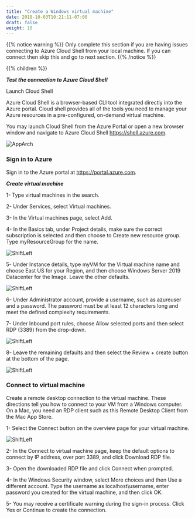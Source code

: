 ```yaml
---
title: "Create a Windows virtual machine"
date: 2018-10-03T10:21:11-07:00
draft: false
weight: 10
---
```



{{% notice warning %}}
Only complete this section if you are having issues connecting to Azure Cloud Shell from your local machine. If you can connect then skip this and go to next section.
{{% /notice %}}

{{% children %}}

***Test the connection to Azure Cloud Shell***

Launch Cloud Shell

Azure Cloud Shell is a browser-based CLI tool integrated directly into the Azure portal. Cloud shell provides all of the tools you need to manage your Azure resources in a pre-configured, on-demand virtual machine.

You may launch Cloud Shell from the Azure Portal or open a new browser window and navigate to Azure Cloud Shell https://shell.azure.com.

![AppArch](/images/mfe/azurecloudshell-failed.png?classes=border,shadow)



### Sign in to Azure 

Sign in to the Azure portal at https://portal.azure.com.

***Create virtual machine***

1- Type virtual machines in the search.

2- Under Services, select Virtual machines.

3- In the Virtual machines page, select Add.

4- In the Basics tab, under Project details, make sure the correct subscription is selected and then choose to Create new resource group. Type myResourceGroup for the name.

![ShiftLeft](/images/mfe/vm1.png?classes=border,shadow)


5- Under Instance details, type myVM for the Virtual machine name and choose East US for your Region, and then choose Windows Server 2019 Datacenter for the Image. Leave the other defaults.

![ShiftLeft](/images/mfe/vm2.png?classes=border,shadow)


6- Under Administrator account, provide a username, such as azureuser and a password. The password must be at least 12 characters long and meet the defined complexity requirements.

7- Under Inbound port rules, choose Allow selected ports and then select RDP (3389) from the drop-down.

![ShiftLeft](/images/mfe/vm3.png?classes=border,shadow)

8- Leave the remaining defaults and then select the Review + create button at the bottom of the page.

![ShiftLeft](/images/mfe/vm4.png?classes=border,shadow)

### Connect to virtual machine 

Create a remote desktop connection to the virtual machine. These directions tell you how to connect to your VM from a Windows computer. On a Mac, you need an RDP client such as this Remote Desktop Client from the Mac App Store.

1- Select the Connect button on the overview page for your virtual machine.

![ShiftLeft](/images/mfe/connecttovm.png?classes=border,shadow)

2- In the Connect to virtual machine page, keep the default options to connect by IP address, over port 3389, and click Download RDP file.

3- Open the downloaded RDP file and click Connect when prompted.

4- In the Windows Security window, select More choices and then Use a different account. Type the username as localhost\username, enter password you created for the virtual machine, and then click OK.

5- You may receive a certificate warning during the sign-in process. Click Yes or Continue to create the connection.

